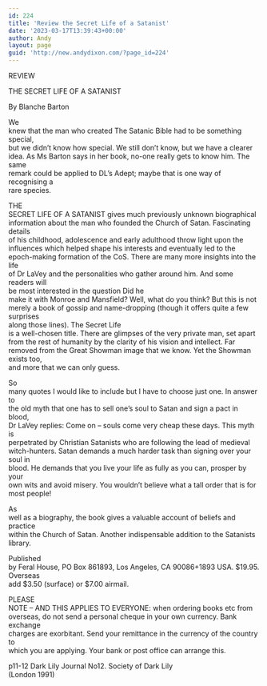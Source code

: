 ```yaml
---
id: 224
title: 'Review the Secret Life of a Satanist'
date: '2023-03-17T13:39:43+00:00'
author: Andy
layout: page
guid: 'http://new.andydixon.com/?page_id=224'
---
```


REVIEW

THE SECRET LIFE OF A SATANIST

By Blanche Barton

We  
knew that the man who created The Satanic Bible had to be something special,  
but we didn’t know how special. We still don’t know, but we have a clearer  
idea. As Ms Barton says in her book, no-one really gets to know him. The same  
remark could be applied to DL’s Adept; maybe that is one way of recognising a  
rare species.

THE  
SECRET LIFE OF A SATANIST gives much previously unknown biographical  
information about the man who founded the Church of Satan. Fascinating details  
of his childhood, adolescence and early adulthood throw light upon the  
influences which helped shape his interests and eventually led to the  
epoch-making formation of the CoS. There are many more insights into the life  
of Dr LaVey and the personalities who gather around him. And some readers will  
be most interested in the question Did he  
make it with Monroe and Mansfield? Well, what do you think? But this is not  
merely a book of gossip and name-dropping (though it offers quite a few surprises  
along those lines). The Secret Life  
is a well-chosen title. There are glimpses of the very private man, set apart  
from the rest of humanity by the clarity of his vision and intellect. Far  
removed from the Great Showman image that we know. Yet the Showman exists too,  
and more that we can only guess.

So  
many quotes I would like to include but I have to choose just one. In answer to  
the old myth that one has to sell one’s soul to Satan and sign a pact in blood,  
Dr LaVey replies: Come on – souls come very cheap these days. This myth is  
perpetrated by Christian Satanists who are following the lead of medieval  
witch-hunters. Satan demands a much harder task than signing over your soul in  
blood. He demands that you live your life as fully as you can, prosper by your  
own wits and avoid misery. You wouldn’t believe what a tall order that is for  
most people!

As  
well as a biography, the book gives a valuable account of beliefs and practice  
within the Church of Satan. Another indispensable addition to the Satanists  
library.

Published  
by Feral House, PO Box 861893, Los Angeles, CA 90086+1893 USA. $19.95. Overseas  
add $3.50 (surface) or $7.00 airmail.

PLEASE  
NOTE – AND THIS APPLIES TO EVERYONE: when ordering books etc from  
overseas, do not send a personal cheque in your own currency. Bank exchange  
charges are exorbitant. Send your remittance in the currency of the country to  
which you are applying. Your bank or post office can arrange this.

p11-12 Dark Lily Journal No12. Society of Dark Lily  
(London 1991)